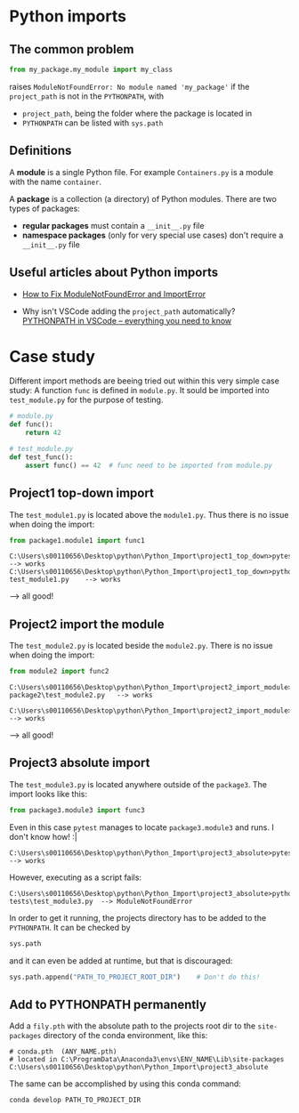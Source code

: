 # Python imports
## The common problem 
```Python
from my_package.my_module import my_class
```
raises `ModuleNotFoundError: No module named 'my_package'` if the `project_path` is not in the `PYTHONPATH`, with 
- `project_path`, being the folder where the package is located in
- `PYTHONPATH` can be listed with `sys.path`


## Definitions
A __module__ is a single Python file. For example `Containers.py` is a module with the name `container`. 

A __package__ is a collection (a directory) of Python modules. There are two types of packages:
- __regular packages__ must contain a ``__init__.py`` file
- __namespace packages__ (only for very special use cases) don't require a ``__init__.py`` file

## Useful articles about Python imports
- [How to Fix ModuleNotFoundError and ImportError](https://towardsdatascience.com/how-to-fix-modulenotfounderror-and-importerror-248ce5b69b1c)

- Why isn't VSCode adding the `project_path` automatically? [PYTHONPATH in VSCode – everything you need to know](https://linuxpip.org/vscode-pythonpath/) 

# Case study
Different import methods are beeing tried out within this very simple case study: A function `func` is defined in `module.py`. It sould be imported into `test_module.py` for the purpose of testing.

```Python
# module.py
def func():
    return 42
```
```Python
# test_module.py
def test_func():
    assert func() == 42  # func need to be imported from module.py
```

## Project1 top-down import
The `test_module1.py` is located above the `module1.py`. Thus there is no issue when doing the import:
```Python
from package1.module1 import func1
```
```
C:\Users\s00110656\Desktop\python\Python_Import\project1_top_down>pytest                    --> works
C:\Users\s00110656\Desktop\python\Python_Import\project1_top_down>python test_module1.py    --> works
```
--> all good!

## Project2 import the module
The `test_module2.py` is located beside the `module2.py`. There is no issue when doing the import:
```Python
from module2 import func2
```
```
C:\Users\s00110656\Desktop\python\Python_Import\project2_import_module>python package2\test_module2.py   --> works

C:\Users\s00110656\Desktop\python\Python_Import\project2_import_module>pytest             --> works
```
--> all good!

## Project3 absolute import
The `test_module3.py` is located anywhere outside of the `package3`. The import looks like this:
```Python
from package3.module3 import func3
```
Even in this case `pytest` manages to locate `package3.module3` and runs. I don't know how!  :|
```
C:\Users\s00110656\Desktop\python\Python_Import\project3_absolute>pytest                --> works
```

However, executing as a script fails: 
```
C:\Users\s00110656\Desktop\python\Python_Import\project3_absolute>python tests\test_module3.py  --> ModuleNotFoundError
```
In order to get it running, the projects directory has to be added to the `PYTHONPATH`. It can be checked by
```Python
sys.path
```
and it can even be added at runtime, but that is discouraged:
```Python
sys.path.append("PATH_TO_PROJECT_ROOT_DIR")    # Don't do this!
```

## Add to PYTHONPATH permanently
Add a `fily.pth` with the absolute path to the projects root dir to the `site-packages` directory of the conda environment, like this:
```
# conda.pth  (ANY_NAME.pth)
# located in C:\ProgramData\Anaconda3\envs\ENV_NAME\Lib\site-packages
C:\Users\s00110656\Desktop\python\Python_Import\project3_absolute
```
The same can be accomplished by using this conda command:
```
conda develop PATH_TO_PROJECT_DIR
```




